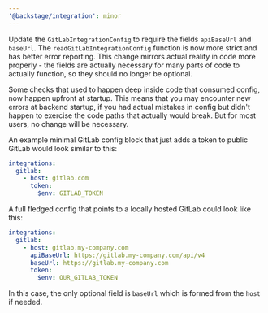 ```yaml
---
'@backstage/integration': minor
---
```


Update the `GitLabIntegrationConfig` to require the fields `apiBaseUrl` and `baseUrl`. The `readGitLabIntegrationConfig` function is now more strict and has better error reporting. This change mirrors actual reality in code more properly - the fields are actually necessary for many parts of code to actually function, so they should no longer be optional.

Some checks that used to happen deep inside code that consumed config, now happen upfront at startup. This means that you may encounter new errors at backend startup, if you had actual mistakes in config but didn't happen to exercise the code paths that actually would break. But for most users, no change will be necessary.

An example minimal GitLab config block that just adds a token to public GitLab would look similar to this:

```yaml
integrations:
  gitlab:
    - host: gitlab.com
      token:
        $env: GITLAB_TOKEN
```

A full fledged config that points to a locally hosted GitLab could look like this:

```yaml
integrations:
  gitlab:
    - host: gitlab.my-company.com
      apiBaseUrl: https://gitlab.my-company.com/api/v4
      baseUrl: https://gitlab.my-company.com
      token:
        $env: OUR_GITLAB_TOKEN
```

In this case, the only optional field is `baseUrl` which is formed from the `host` if needed.
